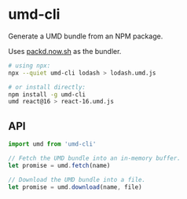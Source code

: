 # umd-cli

Generate a UMD bundle from an NPM package.

Uses [packd.now.sh](https://github.com/Rich-Harris/packd) as the bundler.

```sh
# using npx:
npx --quiet umd-cli lodash > lodash.umd.js

# or install directly:
npm install -g umd-cli
umd react@16 > react-16.umd.js
```

## API

```js
import umd from 'umd-cli'

// Fetch the UMD bundle into an in-memory buffer.
let promise = umd.fetch(name)

// Download the UMD bundle into a file.
let promise = umd.download(name, file)
```
